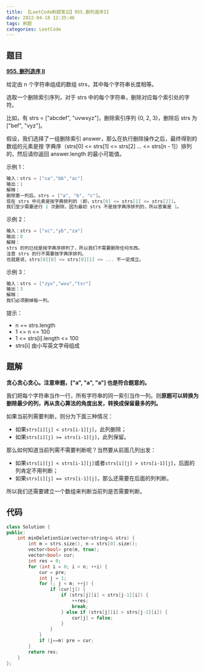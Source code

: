 ```yaml
---
title: 【LeetCode刷题笔记】955.删列造序II
date: 2022-04-18 12:35:46
tags: 刷题
categories: LeetCode
---
```

题目
---
[**955. 删列造序 II**](https://leetcode-cn.com/problems/delete-columns-to-make-sorted-ii/)

给定由 n 个字符串组成的数组 strs，其中每个字符串长度相等。

选取一个删除索引序列，对于 strs 中的每个字符串，删除对应每个索引处的字符。

比如，有 strs = ["abcdef", "uvwxyz"]，删除索引序列 {0, 2, 3}，删除后 strs 为["bef", "vyz"]。

假设，我们选择了一组删除索引 answer，那么在执行删除操作之后，最终得到的数组的元素是按 字典序（strs[0] <= strs[1] <= strs[2] ... <= strs[n - 1]）排列的，然后请你返回 answer.length 的最小可能值。

示例 1：

```cpp
输入：strs = ["ca","bb","ac"]
输出：1
解释： 
删除第一列后，strs = ["a", "b", "c"]。
现在 strs 中元素是按字典排列的 (即，strs[0] <= strs[1] <= strs[2])。
我们至少需要进行 1 次删除，因为最初 strs 不是按字典序排列的，所以答案是 1。
```

示例 2：

```cpp
输入：strs = ["xc","yb","za"]
输出：0
解释：
strs 的列已经是按字典序排列了，所以我们不需要删除任何东西。
注意 strs 的行不需要按字典序排列。
也就是说，strs[0][0] <= strs[0][1] <= ... 不一定成立。
```

示例 3：

```cpp
输入：strs = ["zyx","wvu","tsr"]
输出：3
解释：
我们必须删掉每一列。
```

提示：

* n == strs.length
* 1 <= n <= 100
* 1 <= strs[i].length <= 100
* strs[i] 由小写英文字母组成

<!--more-->
题解
---
**贪心贪心贪心。注意审题，["a", "a", "a"] 也是符合题意的。**

我们把每个字符串当作一行，所有字符串的同一索引当作一列。则**原题可以转换为删除最少的列，再从贪心算法的角度出发，转换成保留最多的列。**

如果当前列需要判断，则分为下面三种情况：

* 如果`strs[i][j] < strs[i-1][j]`，此列删除；
* 如果`strs[i][j] >= strs[i-1][j]`，此列保留。

那么如何知道当前列需不需要判断呢？当然要从前面几列出发：

* 如果`strs[i][j] < strs[i-1][j]`或者`strs[i][j] > strs[i-1][j]`，后面的列肯定不用判断；
* 如果`strs[i][j] == strs[i-1][j]`，那么还需要在后面的列判断。

所以我们还需要建立一个数组来判断当前列是否需要判断。

代码
---
```cpp
class Solution {
public:
    int minDeletionSize(vector<string>& strs) {
        int m = strs.size(), n = strs[0].size();
        vector<bool> pre(m, true);
        vector<bool> cur;
        int res = 0;
        for (int i = 0; i < n; ++i) {
            cur = pre;
            int j = 1;
            for (; j < m; ++j) {
                if (cur[j]) {
                    if (strs[j][i] < strs[j-1][i]) {
                        ++res;
                        break;
                    } else if (strs[j][i] > strs[j-1][i]) {
                        cur[j] = false;
                    }
                }
            }
            if (j==m) pre = cur;
        }
        return res;
    }
};
```